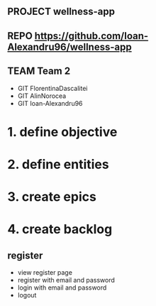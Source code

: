 ## PROJECT  wellness-app
## REPO     https://github.com/Ioan-Alexandru96/wellness-app
## TEAM     Team 2
- GIT       FlorentinaDascalitei
- GIT       AlinNorocea
- GIT       Ioan-Alexandru96

# 1. define objective

# 2. define entities

# 3. create epics

# 4. create backlog

## register
- view register page
- register with email and password
- login with email and password
- logout
